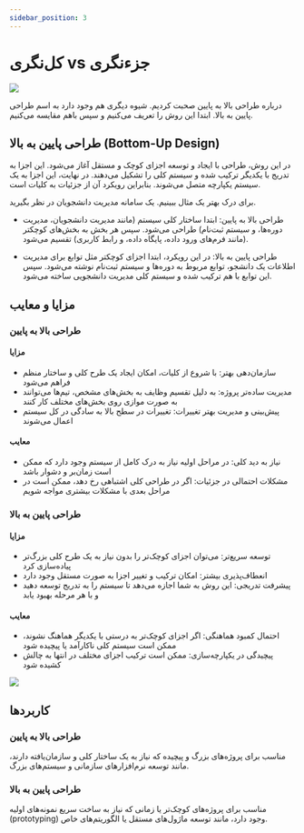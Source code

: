 ```yaml
---
sidebar_position: 3
---
```


# کل‌نگری vs جزءنگری

![](https://images.ctfassets.net/aoyx73g9h2pg/1uzOy1gBo8GyWbzMnRY1ya/0dc603f45a14799e4e060587b276bbfc/6181-1024x575.jpg?w=3840&q=100)

درباره طراحی بالا به پایین صحبت کردیم. شیوه‌ دیگری هم وجود دارد به اسم طراحی پایین به بالا. ابتدا این روش را تعریف می‌کنیم و سپس باهم مقایسه می‌کنیم.

## طراحی پایین به بالا (Bottom-Up Design)
در این روش، طراحی با ایجاد و توسعه اجزای کوچک و مستقل آغاز می‌شود. این اجزا به تدریج با یکدیگر ترکیب شده و سیستم کلی را تشکیل می‌دهند. در نهایت، این اجزا به یک سیستم یکپارچه متصل می‌شوند. بنابراین رویکرد آن از جزئیات به کلیات است.

برای درک بهتر یک مثال ببینیم. یک سامانه مدیریت دانشجویان در نظر بگیرید.
* طراحی بالا به پایین:
ابتدا ساختار کلی سیستم (مانند مدیریت دانشجویان، مدیریت دوره‌ها، و سیستم ثبت‌نام) طراحی می‌شود. سپس هر بخش به بخش‌های کوچکتر (مانند فرم‌های ورود داده، پایگاه داده، و رابط کاربری) تقسیم می‌شود.

* طراحی پایین به بالا:
در این رویکرد، ابتدا اجزای کوچکتر مثل توابع برای مدیریت اطلاعات یک دانشجو، توابع مربوط به دوره‌ها و سیستم ثبت‌نام نوشته می‌شود. سپس این توابع با هم ترکیب شده و سیستم کلی مدیریت دانشجویی ساخته می‌شود.

## مزایا و معایب

### طراحی بالا به پایین
#### مزایا

* سازمان‌دهی بهتر: با شروع از کلیات، امکان ایجاد یک طرح کلی و ساختار منظم فراهم می‌شود
* مدیریت ساده‌تر پروژه: به دلیل تقسیم وظایف به بخش‌های مشخص، تیم‌ها می‌توانند به صورت موازی روی بخش‌های مختلف کار کنند
* پیش‌بینی و مدیریت بهتر تغییرات: تغییرات در سطح بالا به سادگی در کل سیستم اعمال می‌شوند
#### معایب
* نیاز به دید کلی: در مراحل اولیه نیاز به درک کامل از سیستم وجود دارد که ممکن است زمان‌بر و دشوار باشد
* مشکلات احتمالی در جزئیات: اگر در طراحی کلی اشتباهی رخ دهد، ممکن است در مراحل بعدی با مشکلات بیشتری مواجه شویم

### طراحی پایین به بالا
#### مزایا
* توسعه سریع‌تر: می‌توان اجزای کوچک‌تر را بدون نیاز به یک طرح کلی بزرگ‌تر پیاده‌سازی کرد
* انعطاف‌پذیری بیشتر: امکان ترکیب و تغییر اجزا به صورت مستقل وجود دارد
* پیشرفت تدریجی: این روش به شما اجازه می‌دهد تا سیستم را به تدریج توسعه دهید و با هر مرحله بهبود یابد
#### معایب
* احتمال کمبود هماهنگی: اگر اجزای کوچک‌تر به درستی با یکدیگر هماهنگ نشوند، ممکن است سیستم کلی ناکارآمد یا پیچیده شود
* پیچیدگی در یکپارچه‌سازی: ممکن است ترکیب اجزای مختلف در انتها به چالش کشیده شود

![](https://lh6.googleusercontent.com/proxy/TBjfnG0r5c2OAjV4pb9XvZszBbYbG25sKGGltX7X43r4MBxUrp-zz2WLASxPPwPTpbw7HnFOVvG1QsH9NwqAVeTcBCNxeS2WyQhb1BrSEo0E1pmF8Iz-SVagHIO-uPBjRKOsURYa2P_J49KtrrlhAfVLfck5)
## کاربردها
### طراحی بالا به پایین
مناسب برای پروژه‌های بزرگ و پیچیده که نیاز به یک ساختار کلی و سازمان‌یافته دارند، مانند توسعه نرم‌افزارهای سازمانی و سیستم‌های بزرگ.
### طراحی پایین به بالا
مناسب برای پروژه‌های کوچک‌تر یا زمانی که نیاز به ساخت سریع نمونه‌های اولیه (prototyping) وجود دارد، مانند توسعه ماژول‌های مستقل یا الگوریتم‌های خاص.

